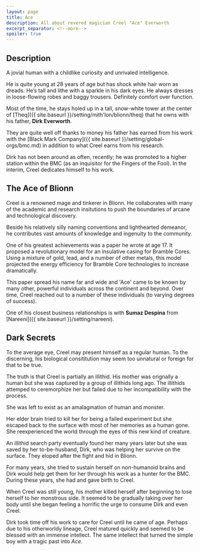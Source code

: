 ```yaml
---
layout: page
title: Ace
description: All about revered magician Creel "Ace" Everworth
excerpt_separator: <!--more-->
spoiler: true
---
```


## Description
A jovial human with a childlike curiosity and unrivaled intelligence.

He is quite young at 28 years of age but has shock white hair worn as dreads. He’s tall and lithe with a sparkle in his dark eyes. He always dresses in loose-flowing robes and baggy trousers. Definitely comfort over function.

Most of the time, he stays holed up in a tall, snow-white tower at the center of [Theq]({{ site.baseurl }}/setting/mith'lon/blionn/theq) that he owns with his father, <strong>Dirk Everworth</strong>.

They are quite well off thanks to money his father has earned from his work with the [Black Mark Company]({{ site.baseurl }}/setting/global-orgs/bmc.md) in addition to what Creel earns from his research.

Dirk has not been around as often, recently; he was promoted to a higher station within the BMC (as an inquisitor for the Fingers of the Fool). In the interim, Creel dedicates himself to his work.

## The Ace of Blionn
Creel is a renowned mage and tinkerer in Blionn. He collaborates with many of the academic and research insitutions to push the boundaries of arcane and technological discovery.

Beside his relatively silly naming conventions and lighthearted demeanor, he contributes vast amounts of knowledge and ingenuity to the community.

One of his greatest achievements was a paper he wrote at age 17. It proposed a revolutionary model for an insulative casing for Bramble Cores<!--TODO-->. Using a mixture of gold, lead, and a number of other metals, this model projected the energy efficiency for Bramble Core technologies to increase dramatically.

This paper spread his name far and wide and 'Ace' came to be known by many other, powerful individuals across the continent and beyond. Over time, Creel reached out to a number of these individuals (to varying degrees of success).

One of his closest business relationships is with <strong>Sumaz Despina</strong> from [Nareeni]({{ site.baseurl }}/setting/nareeni).

## Dark Secrets
To the average eye, Creel may present himself as a regular human. To the discerning, his biological consititution may seem too unnatural or foreign for that to be true.

The truth is that Creel is partially an illithid. His mother was orignally a human but she was captured by a group of illithids long ago. The illithids attemped to ceremorphize her but failed due to her incompatibility with the process.

She was left to exist as an amalagmation of human and monster.

Her elder brain tried to kill her for being a failed experiment but she escaped back to the surface with most of her memories as a human gone. She reexperienced the world through the eyes of this new kind of creature.

An illithid search party eventually found her many years later but she was saved by her to-be-husband, Dirk, who was helping her survive on the surface. They eloped after the fight and hid in Blionn.

For many years, she tried to sustain herself on non-humanoid brains and Dirk would help get them for her through his work as a hunter for the BMC. During these years, she had and gave birth to Creel.

When Creel was still young, his mother killed herself after beginning to lose herself to her monstrous side. It seemed to be gradually taking over her body until she began feeling a horrific the urge to consume Dirk and even Creel.

Dirk took time off his work to care for Creel until he came of age. Perhaps due to his otherworldy lineage, Creel matured quickly and seemed to be blessed with an immense intellect. The same intellect that turned the simple boy with a tragic past into <em>Ace</em>.
